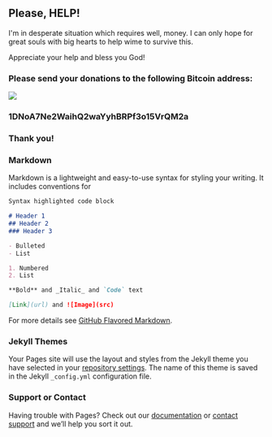 ## Please, HELP!

I'm in desperate situation which requires well, money. 
I can only hope for great souls with big hearts to help wime to survive this. 

Appreciate your help and bless you God!

### Please send your donations to the following Bitcoin address:
![ ](https://bitcoin.org/img/icons/logotop.svg)
### 1DNoA7Ne2WaihQ2waYyhBRPf3o15VrQM2a
### Thank you!


### Markdown

Markdown is a lightweight and easy-to-use syntax for styling your writing. It includes conventions for

```markdown
Syntax highlighted code block

# Header 1
## Header 2
### Header 3

- Bulleted
- List

1. Numbered
2. List

**Bold** and _Italic_ and `Code` text

[Link](url) and ![Image](src)
```

For more details see [GitHub Flavored Markdown](https://guides.github.com/features/mastering-markdown/).

### Jekyll Themes

Your Pages site will use the layout and styles from the Jekyll theme you have selected in your [repository settings](https://github.com/helpmesurvive/helpme/settings). The name of this theme is saved in the Jekyll `_config.yml` configuration file.

### Support or Contact

Having trouble with Pages? Check out our [documentation](https://help.github.com/categories/github-pages-basics/) or [contact support](https://github.com/contact) and we’ll help you sort it out.
